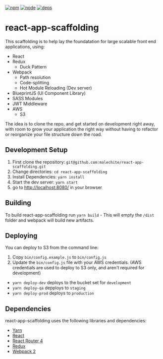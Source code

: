 [![npm][npm]][npm-url]
[![node][node]][node-url]
[![deps][deps]][deps-url]

# react-app-scaffolding

This scaffolding is to help lay the foundatation for large scalable front end applications, using:
* React
* Redux
  * Duck Pattern
* Webpack
  * Path resolution
  * Code-splitting
  * Hot Module Reloading (Dev server)
* BlueprintJS (UI Component Library)
* SASS Modules
* JWT Middleware
* AWS
  * S3

The idea is to clone the repo, and get started on development right away, with room to grow your application the right way without having to refactor or reorganize your file structure down the road.

## Development Setup

1. First clone the repository: `git@github.com:malechite/react-app-scaffolding.git`
2. Change directories: `cd react-app-scaffolding`
3. Install Dependencies: `yarn install`
4. Start the dev server: `yarn start`
5. go to [http://localhost:8080/](http://localhost:8080/) in your browser

## Building

To build react-app-scaffolding run `yarn build` - This will empty the `/dist` folder and webpack will build new artifacts.

## Deploying

You can deploy to S3 from the command line:

1. Copy `bin/config.example.js` to `bin/config.js`
2. Update the `bin/config.js` file with your AWS credentials. (AWS credentials are used to deploy to S3 only, and aren't required for development)

- `yarn deploy-dev` deploys to the bucket set for `development`
- `yarn deploy-qa` depploys to `staging`
- `yarn deploy-prod` deploys to `production`

## Dependencies

react-app-scaffolding uses the following libraries and dependencies:

- [Yarn](https://yarnpkg.com/en/)
- [React](https://facebook.github.io/react/docs/hello-world.html)
- [React Router 4](https://reacttraining.com/react-router/web/guides/quick-start)
- [Redux](http://redux.js.org/)
- [Webpack 2](https://webpack.js.org/configuration/)

[npm]: https://img.shields.io/npm/v/style-loader.svg
[npm-url]: https://npmjs.com/package/style-loader

[node]: https://img.shields.io/node/v/style-loader.svg
[node-url]: https://nodejs.org

[deps]: https://david-dm.org/webpack/style-loader.svg
[deps-url]: https://david-dm.org/webpack/file-loader
